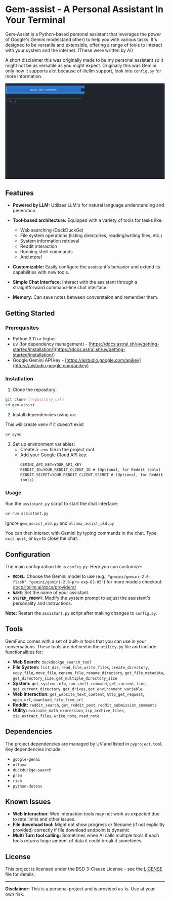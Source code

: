 # Gem-assist - A Personal Assistant In Your Terminal

Gem-Assist is a Python-based personal assistant that leverages the power of Google's Gemini models(and other) to help you with various tasks. It's designed to be versatile and extensible, offering a range of tools to interact with your system and the internet. (These were written by AI)

A short disclaimer this was originally made to be my personal assistant so it might not be as versatile as you might expect. Originally this was Gemini only now it supports alot because of litellm support, look into `config.py` for more information.

<p align="center">
  <img src="images/gem-assist-demo.gif" alt="Gem-Assist Demo" width="600"/>
</p>


## Features

*   **Powered by LLM:** Utilizes LLM's for natural language understanding and generation.

*   **Tool-based architecture:** Equipped with a variety of tools for tasks like:
    *   Web searching (DuckDuckGo)
    *   File system operations (listing directories, reading/writing files, etc.)
    *   System information retrieval
    *   Reddit interaction
    *   Running shell commands
    *   And more!
*   **Customizable:**  Easily configure the assistant's behavior and extend its capabilities with new tools.
*   **Simple Chat Interface:** Interact with the assistant through a straightforward command-line chat interface.
*   **Memory:** Can save notes between converstaion and remember them.

## Getting Started

### Prerequisites

*   Python 3.11 or higher
*   uv (for dependency management) - [https://docs.astral.sh/uv/getting-started/installation/](https://docs.astral.sh/uv/getting-started/installation/)
*   Google Gemini API key - [https://aistudio.google.com/apikey](https://aistudio.google.com/apikey)

### Installation

1.  Clone the repository:
```bash
git clone [repository_url]
cd gem-assist
```

2.  Install dependencies using uv:

This will create venv if it doesn't exist

```bash
uv sync
```

3.  Set up environment variables:
    *   Create a `.env` file in the project root.
    *   Add your Google Cloud API key:
        ```
        GEMINI_API_KEY=YOUR_API_KEY
        REDDIT_ID=YOUR_REDDIT_CLIENT_ID # (Optional, for Reddit tools)
        REDDIT_SECRET=YOUR_REDDIT_CLIENT_SECRET # (Optional, for Reddit tools)
        ```

### Usage

Run the `assistant.py` script to start the chat interface:

```bash
uv run assistant.py
```

Ignore `gem_assist_old.py` and `ollama_assist_old.py`

You can then interact with Gemini by typing commands in the chat.  Type `exit`, `quit`, or `bye` to close the chat.

## Configuration

The main configuration file is `config.py`. Here you can customize:

*   **`MODEL`**:  Choose the Gemini model to use (e.g., `"gemini/gemini-2.0-flash"`, `"gemini/gemini-2.0-pro-exp-02-05"`) for more models checkout: [docs.litellm.ai/docs/providers/](https://docs.litellm.ai/docs/providers/)
*   **`NAME`**: Set the name of your assistant.
*   **`SYSTEM_PROMPT`**:  Modify the system prompt to adjust the assistant's personality and instructions.

**Note:**  Restart the `assistant.py` script after making changes to `config.py`.

## Tools

GemFunc comes with a set of built-in tools that you can use in your conversations.  These tools are defined in the `utility.py` file and include functionalities for:

*   **Web Search:** `duckduckgo_search_tool`
*   **File System:** `list_dir`, `read_file`, `write_files`, `create_directory`, `copy_file`, `move_file`, `rename_file`, `rename_directory`, `get_file_metadata`, `get_directory_size`, `get_multiple_directory_size`
*   **System:** `get_system_info`, `run_shell_command`, `get_current_time`, `get_current_directory`, `get_drives`, `get_environment_variable`
*   **Web Interaction:** `get_website_text_content`, `http_get_request`, `open_url`, `download_file_from_url`
*   **Reddit:** `reddit_search`, `get_reddit_post`, `reddit_submission_comments`
*   **Utility:** `evaluate_math_expression`, `zip_archive_files`, `zip_extract_files`, `write_note`, `read_note`

## Dependencies

The project dependencies are managed by UV and listed in `pyproject.toml`. Key dependencies include:

*   `google-genai`
*   `ollama`
*   `duckduckgo-search`
*   `praw`
*   `rich`
*   `python-dotenv`


## Known Issues

*   **Web Interaction:**  Web interaction tools may not work as expected due to rate limits and other issues.
*   **File download tool:** Might not show progress or filename (if not explicitly provided) correctly if file download endpoint is dynamic
*   **Multi Turn tool calling:** Sometimes when AI calls multiple tools if each tools returns huge amount of data it could break it sometimes


## License

This project is licensed under the BSD 3-Clause License - see the [LICENSE](LICENSE) file for details.

---

**Disclaimer:** This is a personal project and is provided as-is. Use at your own risk.
